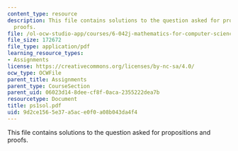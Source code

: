 ```yaml
---
content_type: resource
description: This file contains solutions to the question asked for propositions and
  proofs.
file: /ol-ocw-studio-app/courses/6-042j-mathematics-for-computer-science-fall-2005/9d2ce1565e37a5ace0f0a08b043da4f4_ps1sol.pdf
file_size: 172672
file_type: application/pdf
learning_resource_types:
- Assignments
license: https://creativecommons.org/licenses/by-nc-sa/4.0/
ocw_type: OCWFile
parent_title: Assignments
parent_type: CourseSection
parent_uid: 06023d14-8dee-cf8f-0aca-2355222dea7b
resourcetype: Document
title: ps1sol.pdf
uid: 9d2ce156-5e37-a5ac-e0f0-a08b043da4f4
---
```

This file contains solutions to the question asked for propositions and proofs.